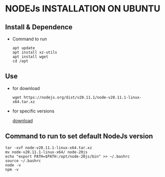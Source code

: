 NODEJs INSTALLATION ON UBUNTU
===

## Install & Dependence
- Command to run 
  ```
  apt update 
  apt install xz-utils
  apt install wget
  cd /opt
  
  ```

## Use
- for download 
  ```
  wget https://nodejs.org/dist/v20.11.1/node-v20.11.1-linux-x64.tar.xz
  ```
- for specific versions 

   [download](https://nodejs.org/dist/)
 
## Command to run to set default NodeJs version 
```
tar -xvf node-v20.11.1-linux-x64.tar.xz 
mv node-v20.11.1-linux-x64/ node-20js
echo "export PATH=$PATH:/opt/node-20js/bin" >> ~/.bashrc 
source ~/.bashrc 
node -v
npm -v

```
